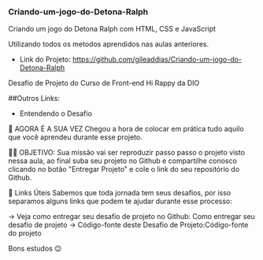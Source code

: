 ### Criando-um-jogo-do-Detona-Ralph
Criando um jogo do Detona Ralph com HTML, CSS e JavaScript


Utilizando todos os metodos aprendidos nas aulas anteriores.

- Link do Projeto:
https://github.com/gileaddias/Criando-um-jogo-do-Detona-Ralph

Desafio de Projeto do Curso de Front-end Hi Rappy da DIO


##Outros Links:

- Entendendo o Desafio
 
🎯 AGORA É A SUA VEZ
Chegou a hora de colocar em prática tudo aquilo que você aprendeu durante esse projeto.

👨‍💻 OBJETIVO:
Sua missão vai ser reproduzir passo passo o projeto visto nessa aula, ao final
suba seu projeto no Github e compartilhe conosco clicando no botão "Entregar Projeto" e cole o link do seu repositório do Github.

🔗 Links Úteis
Sabemos que toda jornada tem seus desafios, por isso separamos alguns links que podem te ajudar durante esse processo:

-> Veja como entregar seu desafio de projeto no Github: Como entregar seu desafio de projeto
-> Código-fonte deste Desafio de Projeto:Código-fonte do projeto

 
Bons estudos 😉